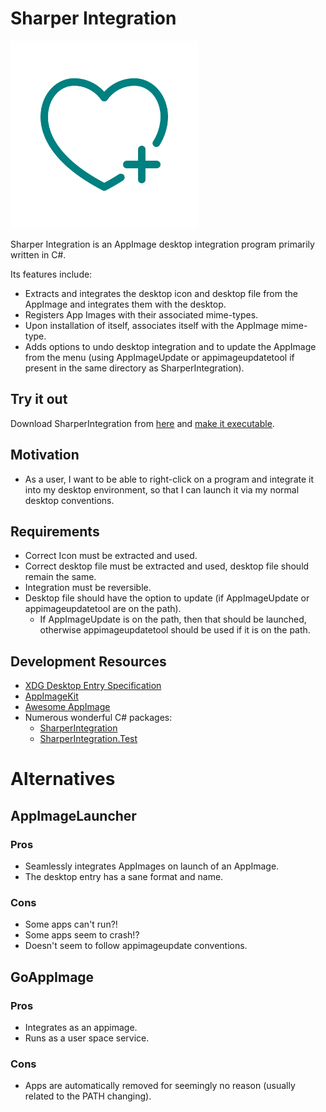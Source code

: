 # Sharper Integration

<img src="./AppImage/sharper-integration.svg" width="300" alt="Sharper Integration Logo" title="Sharper Integration Logo" />

Sharper Integration is an AppImage desktop integration program primarily written in C#.

Its features include:

- Extracts and integrates the desktop icon and desktop file from the AppImage and integrates them with the desktop.
- Registers App Images with their associated mime-types.
- Upon installation of itself, associates itself with the AppImage mime-type.
- Adds options to undo desktop integration and to update the AppImage from the menu (using AppImageUpdate or appimageupdatetool if present in the same directory as SharperIntegration).

## Try it out

Download SharperIntegration from [here](https://github.com/namehillsoftware/sharper-app-images/releases) and [make it executable](https://discourse.appimage.org/t/how-to-make-an-appimage-executable/).

## Motivation

- As a user, I want to be able to right-click on a program and integrate it into my desktop environment, so that I can launch it via my normal desktop conventions.

## Requirements

- Correct Icon must be extracted and used.
- Correct desktop file must be extracted and used, desktop file should remain the same.
- Integration must be reversible.
- Desktop file should have the option to update (if AppImageUpdate or appimageupdatetool are on the path).
  - If AppImageUpdate is on the path, then that should be launched, otherwise appimageupdatetool should be used if it is on the path.

## Development Resources

- [XDG Desktop Entry Specification](https://xdg.pages.freedesktop.org/xdg-specs/desktop-entry-spec/latest/index.html#introduction)
- [AppImageKit](https://github.com/AppImage/AppImageKit)
- [Awesome AppImage](https://github.com/AppImageCommunity/awesome-appimage?tab=readme-ov-file)
- Numerous wonderful C# packages:
  - [SharperIntegration](./SharperIntegration/SharperIntegration.csproj)
  - [SharperIntegration.Test](./SharperIntegration.Test/SharperIntegration.Test.csproj)

# Alternatives

## AppImageLauncher

###  Pros

- Seamlessly integrates AppImages on launch of an AppImage.
- The desktop entry has a sane format and name.

### Cons

- Some apps can't run?!
- Some apps seem to crash!?
- Doesn't seem to follow appimageupdate conventions.

## GoAppImage

### Pros

- Integrates as an appimage.
- Runs as a user space service.

### Cons

- Apps are automatically removed for seemingly no reason (usually related to the PATH changing).
